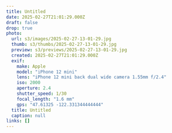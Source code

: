 ```yaml
---
title: Untitled
date: 2025-02-27T21:01:29.000Z
draft: false
drop: true
photo:
  url: s3/images/2025-02-27-13-01-29.jpg
  thumb: s3/thumbs/2025-02-27-13-01-29.jpg
  preview: s3/previews/2025-02-27-13-01-29.jpg
  created: 2025-02-27T21:01:29.000Z
  exif:
    make: Apple
    model: "iPhone 12 mini"
    lens: "iPhone 12 mini back dual wide camera 1.55mm f/2.4"
    iso: 2000
    aperture: 2.4
    shutter_speed: 1/30
    focal_length: "1.6 mm"
    gps: "47.61325 -122.331344444444"
  title: Untitled
  caption: null
links: []
---
```

